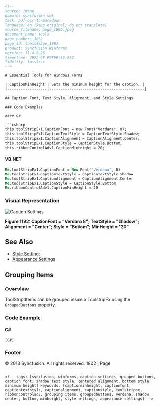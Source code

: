 ```html
<!-- 
source: image
domain: syncfusion-sdk
task: pdf-ocr-to-markdown
language: en (keep original; do not translate)
source_filename: page_1802.jpeg
document_name: tools
page_number: 1802
page_id: tools#page_1802
product: Syncfusion Winforms
version: 11.4.0.26
timestamp: 2025-08-09T09:15:53Z
fidelity: lossless
-->

# Essential Tools for Windows Forms

| CaptionMinHeight | Sets the minimum height for the caption. |
|------------------|-------------------------------------------|

## Caption Font, Text Style, Alignment, and Style Settings

### Code Examples

#### C#

```csharp
this.toolStripEx1.CaptionFont = new Font("Verdana", 8);
this.toolStripEx1.CaptionTextStyle = CaptionTextStyle.Shadow;
this.toolStripEx1.CaptionAlignment = CaptionAlignment.Center;
this.toolStripEx1.CaptionStyle = CaptionStyle.Bottom;
this.ribbonControlAdv1.CaptionMinHeight = 20;
```

#### VB.NET

```vb
Me.toolStripEx1.CaptionFont = New Font("Verdana", 8)
Me.toolStripEx1.CaptionTextStyle = CaptionTextStyle.Shadow
Me.toolStripEx1.CaptionAlignment = CaptionAlignment.Center
Me.toolStripEx1.CaptionStyle = CaptionStyle.Bottom
Me.ribbonControlAdv1.CaptionMinHeight = 20
```

### Visual Representation

![Caption Settings](attachment:Figure_1192.png)

**Figure 1192: CaptionFont = "Verdana 8"; TextStyle = "Shadow"; Alignment = "Center"; Style = "Bottom"; MinHeight = "20"**

## See Also

- [Style Settings](#style-settings)
- [Appearance Settings](#appearance-settings)

## Grouping Items

### Overview

ToolStriptItems can be grouped inside a ToolstripEx using the `GroupedButtons` property.

### Code Example

#### C#

```csharp
[C#]
```

### Footer

© 2013 Syncfusion. All rights reserved. 1802 | Page
```

<!-- tags: [syncfusion, winforms, caption settings, grouped buttons, caption font, shadow text style, centered alignment, bottom style, minimum height] keywords: [captionminheight, captionfont, captiontextstyle, captionalignment, captionstyle, toolstripex, ribboncontroladv, grouping items, groupedbuttons, verdana, shadow, center, bottom, minheight, style settings, appearance settings] -->